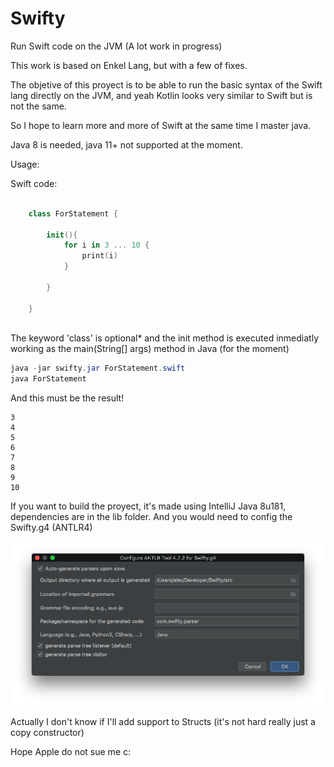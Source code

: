 # Swifty
Run Swift code on the JVM (A lot work in progress)

This work is based on Enkel Lang, but with a few of fixes.


The objetive of this proyect is to be able to run the basic syntax of the Swift lang directly
on the JVM, and yeah Kotlin looks very similar to Swift but is not the same.


So I hope to learn more and more of Swift at the same time I master java.

Java 8 is needed, java 11+ not supported at the moment.

Usage:

Swift code:
``` swift
    
    class ForStatement {
        
        init(){
            for i in 3 ... 10 {
                print(i)
            }
            
        }
        
    }
    

```
The keyword 'class' is optional* and the init method is executed inmediatly working as the main(String[] args) method in Java (for the moment)

``` java
java -jar swifty.jar ForStatement.swift 
java ForStatement
```

And this must be the result!

```
3
4
5
6
7
8
9
10
```

If you want to build the proyect, it's made using IntelliJ Java 8u181, dependencies are in the lib folder.
And you would need to config the Swifty.g4 (ANTLR4)

![alt text](https://github.com/d0tplist/Swifty/blob/master/ANTLRConfig.png)


Actually I don't know if I'll add support to Structs (it's not hard really just a copy constructor)

Hope Apple do not sue me c:
